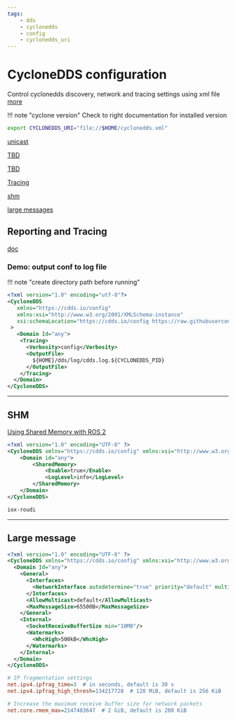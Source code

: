 ```yaml
---
tags:
    - dds
    - cyclonedds
    - config
    - cyclonedds_uri
---
```


# CycloneDDS configuration
Control cyclonedds discovery, network and tracing settings using xml file  
[more](https://cyclonedds.io/docs/cyclonedds/latest/config/index.html)

!!! note "cyclone version"
     Check to right documentation for installed version


```bash title="usage"
export CYCLONEDDS_URI="file://$HOME/cyclonedds.xml"
```

<div class="grid-container">
     <div class="grid-item">
            <a href="unicast">
                <p>unicast</p>
            </a>
        </div>
        <div class="grid-item">
             <a href="#">
                <p>TBD</p>
            </a>
        </div>
    <div class="grid-item">
          <a href="">
                <p>TBD</p>
            </a>
    </div>
    <div class="grid-item">
            <a href="#reporting-and-tracing">
                <p>Tracing</p>
            </a>
        </div>
        <div class="grid-item">
             <a href="#shm">
                <p>shm</p>
            </a>
        </div>
    <div class="grid-item">
          <a href="cyclonedds_tips">
                <p>large messages</p>
            </a>
    </div>
</div>

## Reporting and Tracing
[doc](https://cyclonedds.io/docs/cyclonedds/latest/config/reporting-tracing.html)


### Demo: output conf to log file

!!! note "create directory path before running"
     
```xml
<?xml version="1.0" encoding="utf-8"?>
<CycloneDDS
   xmlns="https://cdds.io/config"
   xmlns:xsi="http://www.w3.org/2001/XMLSchema-instance"
   xsi:schemaLocation="https://cdds.io/config https://raw.githubusercontent.com/eclipse-cyclonedds/cyclonedds/master/etc/cyclonedds.xsd"
 >
   <Domain Id="any">
    <Tracing>
      <Verbosity>config</Verbosity>
      <OutputFile>
        ${HOME}/dds/log/cdds.log.${CYCLONEDDS_PID}
      </OutputFile>
    </Tracing>
  </Domain>
</CycloneDDS>
```

---

## SHM


[Using Shared Memory with ROS 2](https://github.com/ros2/rmw_cyclonedds/blob/humble/shared_memory_support.md)

```xml
<?xml version="1.0" encoding="UTF-8" ?>
<CycloneDDS xmlns="https://cdds.io/config" xmlns:xsi="http://www.w3.org/2001/XMLSchema-instance" xsi:schemaLocation="https://cdds.io/config https://raw.githubusercontent.com/eclipse-cyclonedds/cyclonedds/iceoryx/etc/cyclonedds.xsd">
    <Domain id="any">
        <SharedMemory>
            <Enable>true</Enable>
            <LogLevel>info</LogLevel>
        </SharedMemory>
    </Domain>
</CycloneDDS>
```

```bash title="run rudi"
iox-roudi
```

---

## Large message

```xml
<?xml version="1.0" encoding="UTF-8" ?>
<CycloneDDS xmlns="https://cdds.io/config" xmlns:xsi="http://www.w3.org/2001/XMLSchema-instance" xsi:schemaLocation="https://cdds.io/config https://raw.githubusercontent.com/eclipse-cyclonedds/cyclonedds/master/etc/cyclonedds.xsd">
  <Domain Id="any">
    <General>
      <Interfaces>
        <NetworkInterface autodetermine="true" priority="default" multicast="default" />
      </Interfaces>
      <AllowMulticast>default</AllowMulticast>
      <MaxMessageSize>65500B</MaxMessageSize>
    </General>
    <Internal>
      <SocketReceiveBufferSize min="10MB"/>
      <Watermarks>
        <WhcHigh>500kB</WhcHigh>
      </Watermarks>
    </Internal>
  </Domain>
</CycloneDDS>
```

```ini title="/etc/sysctl.d/10-cyclone-max.conf"
# IP fragmentation settings
net.ipv4.ipfrag_time=3  # in seconds, default is 30 s
net.ipv4.ipfrag_high_thresh=134217728  # 128 MiB, default is 256 KiB

# Increase the maximum receive buffer size for network packets
net.core.rmem_max=2147483647  # 2 GiB, default is 208 KiB

```